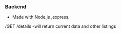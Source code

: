 ### Backend
- Made with Node.js ,express.

/GET   /details 
-will return current data and other listings
